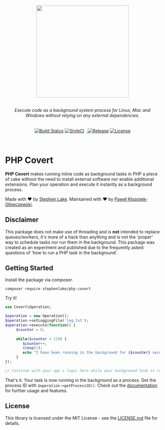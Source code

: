 <h6 align="center">
    <img src="https://raw.githubusercontent.com/stephenlake/php-covert/master/docs/assets/php-covert-banner.png" width="300"/>
</h6>

<h6 align="center">
    Execute code as a background system process for Linux, Mac and Windows without relying on any external dependencies.
</h6>

<p align="center">
<a href="https://travis-ci.org/stephenlake/php-covert"><img src="https://img.shields.io/travis/stephenlake/php-covert/master.svg?style=flat-square" alt="Build Status"></a>
<a href="https://github.styleci.io/repos/154746678"><img src="https://github.styleci.io/repos/154746678/shield?branch=master&style=flat-square" alt="StyleCI"></a>
<a href="https://scrutinizer-ci.com/g/stephenlake/php-covert"><img src="https://img.shields.io/scrutinizer/g/stephenlake/php-covert.svg?style=flat-square" alt=""></a>
<a href="https://packagist.org/packages/stephenlake/php-covert">
<img src="https://img.shields.io/packagist/dt/stephenlake/php-covert.svg?style=flat-square" alt="">
</a>  
<a href="https://github.com/stephenlake/php-covert"><img src="https://img.shields.io/github/release/stephenlake/php-covert.svg?style=flat-square" alt="Release"></a>
<a href="https://github.com/stephenlake/php-covert/LICENSE.md"><img src="https://img.shields.io/badge/license-MIT-blue.svg?style=flat-square" alt="License"></a>
</p>

<br>

# PHP Covert
**PHP Covert** makes running inline code as background tasks in PHP a piece of cake without the need to install external software nor enable additional extensions. Plan your operation and execute it instantly as a background process.

Made with ❤️ by [Stephen Lake](http://stephenlake.github.io/). Maintained with ❤️ by [Paweł Kłopotek-Główczewski](https://github.com/pawelkg).

## Disclaimer
This package does not make use of threading and is **not** intended to replace queues/workers, it's more of a hack than anything and is not the 'proper' way to schedule tasks nor run them in the background. This package was created as an experiment and published due to the frequently asked questions of 'how to run a PHP task in the background'.

## Getting Started
Install the package via composer.

    composer require stephenlake/php-covert

Try it!

```php
use Covert\Operation;

$operation = new Operation();
$operation->setLoggingFile('log.txt');
$operation->execute(function() {
     $counter = 0;
     
     while($counter < 120) {
        $counter++;
        sleep(1);
        echo "I have been running in the background for {$counter} seconds!".PHP_EOL;
     }
});

// Continue with your app's logic here while your background task is running
```
That's it. Your task is now running in the background as a process. Get the process ID with `$operation->getProcessID()`. Check out the [documentation](https://stephenlake.github.io/php-covert) for further usage and features.

## License

This library is licensed under the MIT License - see the [LICENSE.md](LICENSE.md) file for details.
